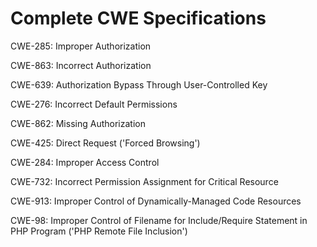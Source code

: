 

# Complete CWE Specifications

CWE-285: Improper Authorization

CWE-863: Incorrect Authorization

CWE-639: Authorization Bypass Through User-Controlled Key

CWE-276: Incorrect Default Permissions

CWE-862: Missing Authorization

CWE-425: Direct Request ('Forced Browsing')

CWE-284: Improper Access Control

CWE-732: Incorrect Permission Assignment for Critical Resource

CWE-913: Improper Control of Dynamically-Managed Code Resources

CWE-98: Improper Control of Filename for Include/Require Statement in PHP Program ('PHP Remote File Inclusion')